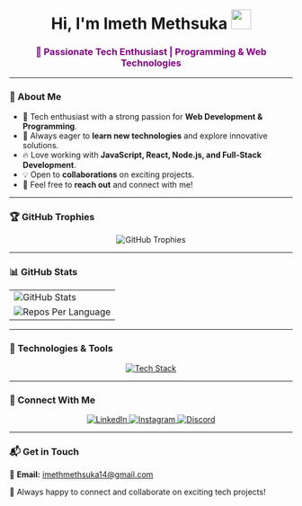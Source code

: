 <h1 align="center">Hi, I'm <b>Imeth Methsuka</b> <img src="https://media.giphy.com/media/hvRJCLFzcasrR4ia7z/giphy.gif" width="35"></h1>

<h3 align="center" style="color: purple;">🚀 Passionate Tech Enthusiast | Programming & Web Technologies</h3>

---

### 📌 About Me

- 🎯 Tech enthusiast with a strong passion for **Web Development & Programming**.
- 🌱 Always eager to **learn new technologies** and explore innovative solutions.
- 🔥 Love working with **JavaScript, React, Node.js, and Full-Stack Development**.
- 💡 Open to **collaborations** on exciting projects.
- 📩 Feel free to **reach out** and connect with me!

---

### 🏆 GitHub Trophies

<p align="center">
  <img src="https://github-profile-trophy.vercel.app/?username=imethsuka&theme=darkhub&no-bg=true&margin-w=15&margin-h=15" alt="GitHub Trophies" />
</p>

---

### 📊 GitHub Stats

<p align="center">
  <table>
    <tr>
      <td>
        <img src="https://github-readme-stats.vercel.app/api?username=imethsuka&theme=dark&show_icons=true&count_private=true&v=1" alt="GitHub Stats" />
      </td>
    </tr>
    <tr>
      <td>
        <img src="https://github-profile-summary-cards.vercel.app/api/cards/repos-per-language?username=imethsuka&theme=dark" alt="Repos Per Language" />
      </td>
    </tr>
  </table>
</p>

---

### 🚀 Technologies & Tools

<p align="center">
  <a href="https://skillicons.dev">
    <img src="https://skillicons.dev/icons?i=java,cs,js,cpp,mongodb,expressjs,react,nodejs,mysql,tailwind,unity,kotlin&perline=6" alt="Tech Stack" />
  </a>
</p>


---

### 🤝 Connect With Me

<p align="center">
  <a href="https://www.linkedin.com/in/imeth-m-978750356/" target="_blank">
    <img src="https://img.shields.io/badge/LinkedIn-0077B5?style=for-the-badge&logo=linkedin&logoColor=white" alt="LinkedIn" />
  </a>
  <a href="https://www.instagram.com/imeth_methsuka/" target="_blank">
    <img src="https://img.shields.io/badge/Instagram-E4405F?style=for-the-badge&logo=instagram&logoColor=white" alt="Instagram" />
  </a>
  <a href="https://discord.gg/wrecking192" target="_blank">
    <img src="https://img.shields.io/badge/Discord-7289DA?style=for-the-badge&logo=discord&logoColor=white" alt="Discord" />
  </a>
</p>

---

### 📬 Get in Touch

💌 **Email:** [imethmethsuka14@gmail.com](mailto:your-imethmethsuka14@gmai.com)  

🔹 Always happy to connect and collaborate on exciting tech projects!
